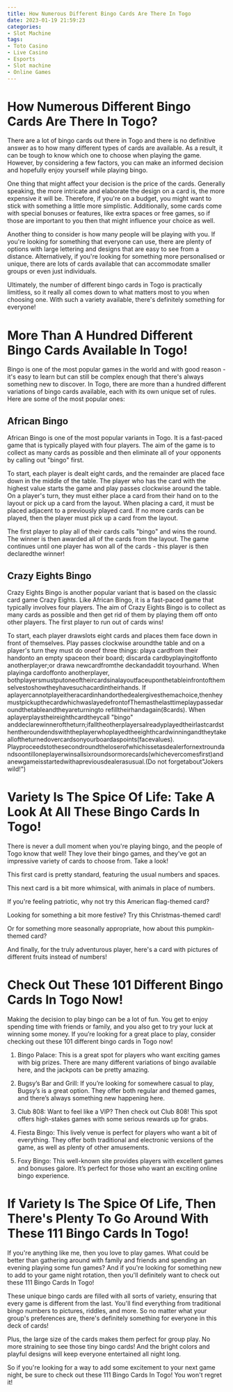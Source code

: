 ```yaml
---
title: How Numerous Different Bingo Cards Are There In Togo
date: 2023-01-19 21:59:23
categories:
- Slot Machine
tags:
- Toto Casino
- Live Casino
- Esports
- Slot machine
- Online Games
---
```



#  How Numerous Different Bingo Cards Are There In Togo?

There are a lot of bingo cards out there in Togo and there is no definitive answer as to how many different types of cards are available. As a result, it can be tough to know which one to choose when playing the game. However, by considering a few factors, you can make an informed decision and hopefully enjoy yourself while playing bingo.

One thing that might affect your decision is the price of the cards. Generally speaking, the more intricate and elaborate the design on a card is, the more expensive it will be. Therefore, if you're on a budget, you might want to stick with something a little more simplistic. Additionally, some cards come with special bonuses or features, like extra spaces or free games, so if those are important to you then that might influence your choice as well.

Another thing to consider is how many people will be playing with you. If you're looking for something that everyone can use, there are plenty of options with large lettering and designs that are easy to see from a distance. Alternatively, if you're looking for something more personalised or unique, there are lots of cards available that can accommodate smaller groups or even just individuals.

Ultimately, the number of different bingo cards in Togo is practically limitless, so it really all comes down to what matters most to you when choosing one. With such a variety available, there's definitely something for everyone!

#  More Than A Hundred Different Bingo Cards Available In Togo!

Bingo is one of the most popular games in the world and with good reason - it's easy to learn but can still be complex enough that there's always something new to discover. In Togo, there are more than a hundred different variations of bingo cards available, each with its own unique set of rules. Here are some of the most popular ones:

## African Bingo

African Bingo is one of the most popular variants in Togo. It is a fast-paced game that is typically played with four players. The aim of the game is to collect as many cards as possible and then eliminate all of your opponents by calling out "bingo" first.

To start, each player is dealt eight cards, and the remainder are placed face down in the middle of the table. The player who has the card with the highest value starts the game and play passes clockwise around the table. On a player's turn, they must either place a card from their hand on to the layout or pick up a card from the layout. When placing a card, it must be placed adjacent to a previously played card. If no more cards can be played, then the player must pick up a card from the layout.

The first player to play all of their cards calls "bingo" and wins the round. The winner is then awarded all of the cards from the layout. The game continues until one player has won all of the cards - this player is then declaredthe winner!

## Crazy Eights Bingo

Crazy Eights Bingo is another popular variant that is based on the classic card game Crazy Eights. Like African Bingo, it is a fast-paced game that typically involves four players. The aim of Crazy Eights Bingo is to collect as many cards as possible and then get rid of them by playing them off onto other players. The first player to run out of cards wins!

To start, each player drawslots eight cards and places them face down in front of themselves. Play passes clockwise aroundthe table and on a player's turn they must do oneof three things: playa cardfrom their handonto an empty spaceon their board; discarda cardbyplayingitoffonto anotherplayer;or drawa newcardfromthe deckandaddit toyourhand. When playinga cardoffonto anotherplayer, bothplayersmustputoneoftheircardsinalayoutfaceuponthetableinfrontofthemselvestoshowtheyhavesuchacardintheirhands. If aplayercannotplayeitheracardinhandorthedealergivesthemachoice,thenheymustpickupthecardwhichwaslayedefrontofThemasthelasttimeplaypassedaroundthetableandtheyareturningto refilltheirhandagain(8cards). When aplayerplaystheireighthcardtheycall "bingo" anddeclarewinneroftheturn;ifalltheotherplayersalreadyplayedtheirlastcardsthentheroundendswiththeplayerwhoplayedtheeighthcardwinningandtheytakealloftheturnedovercardsonyourboardaspoints(facevalues). Playproceedstothesecondroundtheloserofwhichissetasdealerfornextroundandsoontilloneplayerwinsallsixroundsormorecards(whichevercomesfirst)andanewgameisstartedwithapreviousdealerasusual.(Do not forgetabout"Jokers wild!")









#  Variety Is The Spice Of Life: Take A Look At All These Bingo Cards In Togo!

There is never a dull moment when you're playing bingo, and the people of Togo know that well! They love their bingo games, and they've got an impressive variety of cards to choose from. Take a look!

This first card is pretty standard, featuring the usual numbers and spaces.

This next card is a bit more whimsical, with animals in place of numbers.

If you're feeling patriotic, why not try this American flag-themed card?

Looking for something a bit more festive? Try this Christmas-themed card!

Or for something more seasonally appropriate, how about this pumpkin-themed card?

And finally, for the truly adventurous player, here's a card with pictures of different fruits instead of numbers!

#  Check Out These 101 Different Bingo Cards In Togo Now!

Making the decision to play bingo can be a lot of fun. You get to enjoy spending time with friends or family, and you also get to try your luck at winning some money. If you’re looking for a great place to play, consider checking out these 101 different bingo cards in Togo now!

1. Bingo Palace: This is a great spot for players who want exciting games with big prizes. There are many different variations of bingo available here, and the jackpots can be pretty amazing.

2. Bugsy’s Bar and Grill: If you’re looking for somewhere casual to play, Bugsy’s is a great option. They offer both regular and themed games, and there’s always something new happening here.

3. Club 808: Want to feel like a VIP? Then check out Club 808! This spot offers high-stakes games with some serious rewards up for grabs.

4. Fiesta Bingo: This lively venue is perfect for players who want a bit of everything. They offer both traditional and electronic versions of the game, as well as plenty of other amusements.

5. Foxy Bingo: This well-known site provides players with excellent games and bonuses galore. It’s perfect for those who want an exciting online bingo experience.

#  If Variety Is The Spice Of Life, Then There's Plenty To Go Around With These 111 Bingo Cards In Togo!

If you're anything like me, then you love to play games. What could be better than gathering around with family and friends and spending an evening playing some fun games? And if you're looking for something new to add to your game night rotation, then you'll definitely want to check out these 111 Bingo Cards In Togo!

These unique bingo cards are filled with all sorts of variety, ensuring that every game is different from the last. You'll find everything from traditional bingo numbers to pictures, riddles, and more. So no matter what your group's preferences are, there's definitely something for everyone in this deck of cards!

 Plus, the large size of the cards makes them perfect for group play. No more straining to see those tiny bingo cards! And the bright colors and playful designs will keep everyone entertained all night long.

So if you're looking for a way to add some excitement to your next game night, be sure to check out these 111 Bingo Cards In Togo! You won't regret it!